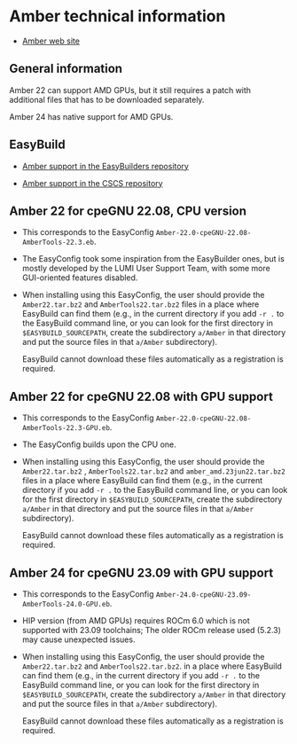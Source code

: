 # Amber technical information

-   [Amber web site](https://ambermd.org/)


## General information

Amber 22 can support AMD GPUs, but it still requires a patch with additional files that
has to be downloaded separately.

Amber 24 has native support for AMD GPUs.

## EasyBuild

-   [Amber support in the EasyBuilders repository](https://github.com/easybuilders/easybuild-easyconfigs/tree/develop/easybuild/easyconfigs/a/Amber)

-   [Amber support in the CSCS repository](https://github.com/eth-cscs/production/tree/master/easybuild/easyconfigs/a/Amber)


## Amber 22 for cpeGNU 22.08, CPU version

-   This corresponds to the EasyConfig
    `Amber-22.0-cpeGNU-22.08-AmberTools-22.3.eb`.

-   The EasyConfig took some inspiration from the EasyBuilder ones, but is mostly
    developed by the LUMI User Support Team, with some more GUI-oriented features disabled.

-   When installing using this EasyConfig, the user should provide the
    `Amber22.tar.bz2` and `AmberTools22.tar.bz2` files in a place where EasyBuild can find them
    (e.g., in the current directory if you add `-r .` to the EasyBuild command line, or you can
    look for the first directory in `$EASYBUILD_SOURCEPATH`, create the subdirectory
    `a/Amber` in that directory and put the source files in that `a/Amber` subdirectory).

    EasyBuild cannot download these files automatically as a registration is required.


## Amber 22 for cpeGNU 22.08 with GPU support

-   This corresponds to the EasyConfig
    `Amber-22.0-cpeGNU-22.08-AmberTools-22.3-GPU.eb`.

-   The EasyConfig builds upon the CPU one.

-   When installing using this EasyConfig, the user should provide the
    `Amber22.tar.bz2` , `AmberTools22.tar.bz2` and `amber_amd.23jun22.tar.bz2` files
    in a place where EasyBuild can find them
    (e.g., in the current directory if you add `-r .` to the EasyBuild command line, or you can
    look for the first directory in `$EASYBUILD_SOURCEPATH`, create the subdirectory
    `a/Amber` in that directory and put the source files in that `a/Amber` subdirectory).

    EasyBuild cannot download these files automatically as a registration is required.


## Amber 24 for cpeGNU 23.09 with GPU support

-   This corresponds to the EasyConfig
    `Amber-24.0-cpeGNU-23.09-AmberTools-24.0-GPU.eb`.

-   HIP version (from AMD GPUs) requires ROCm 6.0 which is not supported with 23.09 toolchains;
    The older ROCm release used (5.2.3) may cause unexpected issues.

-   When installing using this EasyConfig, the user should provide the
    `Amber22.tar.bz2` and `AmberTools22.tar.bz2`.
    in a place where EasyBuild can find them
    (e.g., in the current directory if you add `-r .` to the EasyBuild command line, or you can
    look for the first directory in `$EASYBUILD_SOURCEPATH`, create the subdirectory
    `a/Amber` in that directory and put the source files in that `a/Amber` subdirectory).

    EasyBuild cannot download these files automatically as a registration is required.
